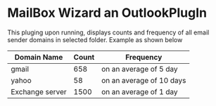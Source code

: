 # MailBox Wizard an OutlookPlugIn

This pluging upon running, displays counts and frequency of all email sender domains in selected folder.
Example as shown below

| Domain Name  | Count  | Frequency  |
| ------------ | ------------ | ------------ |
| gmail  | 658  |  on an average of 5 day |
|  yahoo | 58  |  on an average of 10 days |
|  Exchange server | 1500  |  on an average of 1 day |
